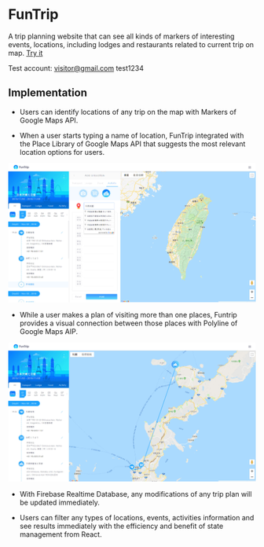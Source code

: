 # FunTrip

A trip planning website that can see all kinds of markers of interesting events, locations, including lodges and restaurants related to current trip on map.
[Try it](https://funtrip-3d235.firebaseapp.com/)

Test account:
visitor@gmail.com
test1234

## Implementation

 * Users can identify locations of any trip on the map with Markers of Google Maps API.

 * When a user starts typing a name of location, FunTrip integrated with the Place Library of Google Maps API that suggests the most relevant location options for users.

![1](./screenshot/autocomplete.jpg)

 * While a user makes a plan of visiting more than one places, Funtrip provides a visual connection between those places  with Polyline of Google Maps AIP.

![1](./screenshot/polyline.jpg)

 * With Firebase Realtime Database, any modifications of any trip plan will be updated immediately.

 * Users can filter any types of locations, events, activities information and see results immediately with the efficiency and benefit of state management from React.
